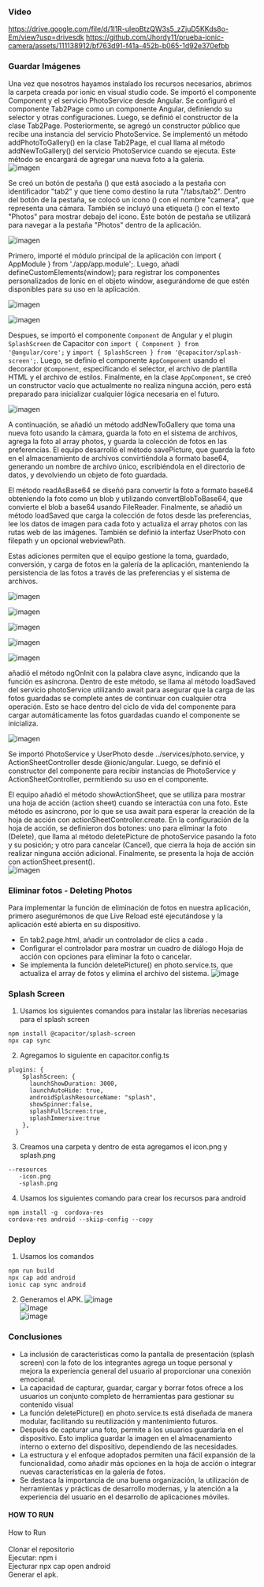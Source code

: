 ### Video <br>
https://drive.google.com/file/d/1I1R-uIepBtzQW3s5_zZjuD5KKds8o-Em/view?usp=drivesdk
https://github.com/Jhordy11/prueba-ionic-camera/assets/111138912/bf763d91-f41a-452b-b065-1d92e370efbb


### Guardar Imágenes <br>
Una  vez que nosotros hayamos instalado los recursos necesarios, abrimos la carpeta creada por ionic en visual studio code.
Se importó el componente Component y el servicio PhotoService desde Angular. Se configuró el componente Tab2Page como un componente Angular, definiendo su selector y otras configuraciones. Luego, se definió el constructor de la clase Tab2Page. Posteriormente, se agregó un constructor público que recibe una instancia del servicio PhotoService. Se implementó un método addPhotoToGallery() en la clase Tab2Page, el cual llama al método addNewToGallery() del servicio PhotoService cuando se ejecuta. Este método se encargará de agregar una nueva foto a la galería. <br>
![imagen](https://github.com/Jhordy11/prueba-ionic-camera/assets/139184732/32034861-a8ed-436d-b955-a542c02cc05e) <br>

Se creó un botón de pestaña (<ion-tab-button>) que está asociado a la pestaña con identificador "tab2" y que tiene como destino la ruta "/tabs/tab2". Dentro del botón de la pestaña, se colocó un icono (<ion-icon>) con el nombre "camera", que representa una cámara. También se incluyó una etiqueta (<ion-label>) con el texto "Photos" para mostrar debajo del icono. Este botón de pestaña se utilizará para navegar a la pestaña "Photos" dentro de la aplicación. <br>

![imagen](https://github.com/Jhordy11/prueba-ionic-camera/assets/139184732/489c48f9-ec2f-4b8f-8a7b-9e66ef227340) <br>

Primero, importé el módulo principal de la aplicación con import { AppModule } from './app/app.module';. Luego, añadí defineCustomElements(window); para registrar los componentes personalizados de Ionic en el objeto window, asegurándome de que estén disponibles para su uso en la aplicación. <br>

![imagen](https://github.com/Jhordy11/prueba-ionic-camera/assets/139184732/145dabea-f1aa-45d9-9125-20edb740f70a) <br>

![imagen](https://github.com/Jhordy11/prueba-ionic-camera/assets/139184732/c5b002f2-b69e-49b4-86c1-727c1ea0614a) <br>


Despues, se importó el componente `Component` de Angular y el plugin `SplashScreen` de Capacitor con `import { Component } from '@angular/core';` y `import { SplashScreen } from '@capacitor/splash-screen';`. Luego, se definio el componente `AppComponent` usando el decorador `@Component`, especificando el selector, el archivo de plantilla HTML y el archivo de estilos. Finalmente, en la clase `AppComponent`, se creó un constructor vacío que actualmente no realiza ninguna acción, pero está preparado para inicializar cualquier lógica necesaria en el futuro. <br>

![imagen](https://github.com/Jhordy11/prueba-ionic-camera/assets/139184732/d49b04e5-709c-40a9-8702-94dae3140d84) <br>

A continuación, se añadió un método addNewToGallery que toma una nueva foto usando la cámara, guarda la foto en el sistema de archivos, agrega la foto al array photos, y guarda la colección de fotos en las preferencias. El equipo desarrolló el método savePicture, que guarda la foto en el almacenamiento de archivos convirtiéndola a formato base64, generando un nombre de archivo único, escribiéndola en el directorio de datos, y devolviendo un objeto de foto guardada. <br>

El método readAsBase64 se diseñó para convertir la foto a formato base64 obteniendo la foto como un blob y utilizando convertBlobToBase64, que convierte el blob a base64 usando FileReader. Finalmente, se añadió un método loadSaved que carga la colección de fotos desde las preferencias, lee los datos de imagen para cada foto y actualiza el array photos con las rutas web de las imágenes. También se definió la interfaz UserPhoto con filepath y un opcional webviewPath. <br>

Estas adiciones permiten que el equipo gestione la toma, guardado, conversión, y carga de fotos en la galería de la aplicación, manteniendo la persistencia de las fotos a través de las preferencias y el sistema de archivos. <br>

![imagen](https://github.com/Jhordy11/prueba-ionic-camera/assets/139184732/e9d91335-291d-4201-a81b-4526ca236337) <br>

![imagen](https://github.com/Jhordy11/prueba-ionic-camera/assets/139184732/3c89c09f-8032-4b0d-ae91-ac09cbe98dbf) <br>

![imagen](https://github.com/Jhordy11/prueba-ionic-camera/assets/139184732/39d044ca-20c1-4b8c-8731-8ba4de6502ec) <br>

![imagen](https://github.com/Jhordy11/prueba-ionic-camera/assets/139184732/001b0f45-a9ed-4771-850e-951b16035a8e) <br>

![imagen](https://github.com/Jhordy11/prueba-ionic-camera/assets/139184732/f38997d4-4d35-4821-ab94-747379ea9a52) <br>

añadió el método ngOnInit con la palabra clave async, indicando que la función es asíncrona. Dentro de este método, se llama al método loadSaved del servicio photoService utilizando await para asegurar que la carga de las fotos guardadas se complete antes de continuar con cualquier otra operación. Esto se hace dentro del ciclo de vida del componente para cargar automáticamente las fotos guardadas cuando el componente se inicializa. <br>

![imagen](https://github.com/Jhordy11/prueba-ionic-camera/assets/139184732/3503b419-f844-4bde-ad21-5e773dbcc6a6) <br>

Se importó PhotoService y UserPhoto desde ../services/photo.service, y ActionSheetController desde @ionic/angular. Luego, se definió el constructor del componente para recibir instancias de PhotoService y ActionSheetController, permitiendo su uso en el componente. <br>

El equipo añadió el método showActionSheet, que se utiliza para mostrar una hoja de acción (action sheet) cuando se interactúa con una foto. Este método es asíncrono, por lo que se usa await para esperar la creación de la hoja de acción con actionSheetController.create. En la configuración de la hoja de acción, se definieron dos botones: uno para eliminar la foto (Delete), que llama al método deletePicture de photoService pasando la foto y su posición; y otro para cancelar (Cancel), que cierra la hoja de acción sin realizar ninguna acción adicional. Finalmente, se presenta la hoja de acción con actionSheet.present(). <br>
![imagen](https://github.com/Jhordy11/prueba-ionic-camera/assets/139184732/9840d48e-cc15-48bb-b9dd-b0589dd11a6b) <br>

### Eliminar fotos - Deleting Photos
Para implementar la función de eliminación de fotos en nuestra aplicación, primero asegurémonos de que Live Reload esté ejecutándose y la aplicación esté abierta en su dispositivo. 
* En tab2.page.html, añadir un controlador de clics a cada <ion-img>.
* Configurar el controlador para mostrar un cuadro de diálogo Hoja de acción con opciones para eliminar la foto o cancelar.
* Se implementa la función deletePicture() en photo.service.ts, que actualiza el array de fotos y elimina el archivo del sistema.
![image](https://github.com/Jhordy11/prueba-ionic-camera/assets/170026913/0a10d5a7-de9f-4083-85cb-5ac08cc069cb)

### Splash Screen <br>
1. Usamos los siguientes comandos para instalar las librerías necesarias para el splash screen
```
npm install @capacitor/splash-screen
npx cap sync
```
2. Agregamos lo siguiente en capacitor.config.ts
```
plugins: {
    SplashScreen: {
      launchShowDuration: 3000,
      launchAutoHide: true,
      androidSplashResourceName: "splash", 
      showSpinner:false,
      splashFullScreen:true,
      splashImmersive:true
    },
  }
```
3. Creamos una carpeta y dentro de esta agregamos el icon.png y splash.png
```
--resources
   -icon.png
   -splash.png
```
4. Usamos los siguientes comando para crear los recursos para android
```
npm install -g  cordova-res
cordova-res android --skiip-config --copy
```
### Deploy <br>
1. Usamos los comandos
```
npm run build
npx cap add android
ionic cap sync android
```
2. Generamos el APK.
![image](https://github.com/Jhordy11/prueba-ionic-camera/assets/111138912/d53e82d4-1ac1-4183-aa64-627209172036)<br>
![image](https://github.com/Jhordy11/prueba-ionic-camera/assets/111138912/e85d24ba-3209-47e4-87e8-298a062ab43e)<br>
![image](https://github.com/Jhordy11/prueba-ionic-camera/assets/111138912/cb2ec87e-ac75-4069-a9fc-815d7005998d)

### Conclusiones <br>


* La inclusión de características como la pantalla de presentación (splash screen) con la foto de los integrantes agrega un toque personal y mejora la experiencia general del usuario al proporcionar una conexión emocional.
* La capacidad de capturar, guardar, cargar y borrar fotos ofrece a los usuarios un conjunto completo de herramientas para gestionar su contenido visual
* La función deletePicture() en photo.service.ts está diseñada de manera modular, facilitando su reutilización y mantenimiento futuros.
* Después de capturar una foto, permite a los usuarios guardarla en el dispositivo. Esto implica guardar la imagen en el almacenamiento interno o externo del dispositivo, dependiendo de las necesidades.
* La estructura y el enfoque adoptados permiten una fácil expansión de la funcionalidad, como añadir más opciones en la hoja de acción o integrar nuevas características en la galería de fotos.
* Se destaca la importancia de una buena organización, la utilización de herramientas y prácticas de desarrollo modernas, y la atención a la experiencia del usuario en el desarrollo de aplicaciones móviles.


#### HOW TO RUN <br> 
How to Run <br>
<br> Clonar el repositorio
<br> Ejecutar: npm i 
<br> Ejecturar npx cap open android
<br> Generar el apk.
